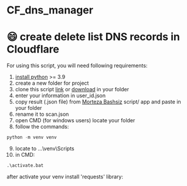 # CF_dns_manager
:smile: create delete list DNS records in Cloudflare
========================
For using this script, you will need following requirements:
1. [install python](https://www.python.org/downloads/) >= 3.9
2. create a new folder for project
3. clone this script [link](https://github.com/ImanMontajabi/CF_dns_manager.git) or [download](https://github.com/ImanMontajabi/CF_dns_manager/archive/refs/heads/main.zip) in your folder
4. enter your information in user_id.json
5. copy result (.json file) from [Morteza Bashsiz](https://github.com/MortezaBashsiz/CFScanner) script/ app and paste in your folder
6. rename it to scan.json
7. open CMD (for windows users) locate your folder
8. follow the commands:
```python
python -m venv venv
```
9. locate to ...\venv\Scripts
10. in CMD:
```cmd
.\activate.bat
```
after activate your venv install 'requests' library:
```python
